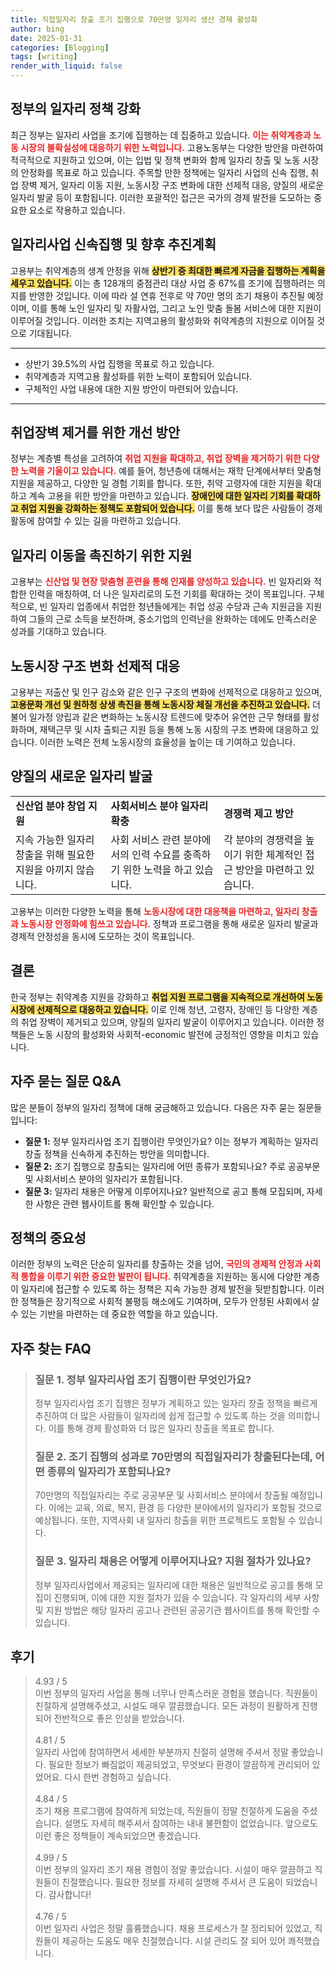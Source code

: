 ```yaml
---
title: 직접일자리 창출 조기 집행으로 70만명 일자리 생산 경제 활성화
author: bing
date: 2025-01-31
categories: [Blogging]
tags: [writing]
render_with_liquid: false
---
```



<h2 id='정부_일자리_정책_강화'>정부의 일자리 정책 강화</h2>

<p>최근 정부는 일자리 사업을 조기에 집행하는 데 집중하고 있습니다. <b><span style="color: #ee2323;">이는 취약계층과 노동 시장의 불확실성에 대응하기 위한 노력입니다.</span></b> 고용노동부는 다양한 방안을 마련하여 적극적으로 지원하고 있으며, 이는 입법 및 정책 변화와 함께 일자리 창출 및 노동 시장의 안정화를 목표로 하고 있습니다. 주목할 만한 정책에는 일자리 사업의 신속 집행, 취업 장벽 제거, 일자리 이동 지원, 노동시장 구조 변화에 대한 선제적 대응, 양질의 새로운 일자리 발굴 등이 포함됩니다. 이러한 포괄적인 접근은 국가의 경제 발전을 도모하는 중요한 요소로 작용하고 있습니다.</p>

<h2 id='일자리사업_신속집행_및_향후_추진계획'>일자리사업 신속집행 및 향후 추진계획</h2>

<p>고용부는 취약계층의 생계 안정을 위해 <b><span style="background-color: #ffe066;">상반기 중 최대한 빠르게 자금을 집행하는 계획을 세우고 있습니다.</span></b> 이는 총 128개의 중점관리 대상 사업 중 67%를 조기에 집행하려는 의지를 반영한 것입니다. 이에 따라 설 연휴 전후로 약 70만 명의 조기 채용이 추진될 예정이며, 이를 통해 노인 일자리 및 자활사업, 그리고 노인 맞춤 돌봄 서비스에 대한 지원이 이루어질 것입니다. 이러한 조치는 지역고용의 활성화와 취약계층의 지원으로 이어질 것으로 기대됩니다.</p>

<hr />

<ul>
    <li>상반기 39.5%의 사업 집행을 목표로 하고 있습니다.</li>
    <li>취약계층과 지역고용 활성화를 위한 노력이 포함되어 있습니다.</li>
    <li>구체적인 사업 내용에 대한 지원 방안이 마련되어 있습니다.</li>
</ul>

<hr />

<h2 id='취업장벽_제거를_위한_개선_방안'>취업장벽 제거를 위한 개선 방안</h2>

<p>정부는 계층별 특성을 고려하여 <b><span style="color: #ee2323;">취업 지원을 확대하고, 취업 장벽을 제거하기 위한 다양한 노력을 기울이고 있습니다.</span></b> 예를 들어, 청년층에 대해서는 재학 단계에서부터 맞춤형 지원을 제공하고, 다양한 일 경험 기회를 합니다. 또한, 취약 고령자에 대한 지원을 확대하고 계속 고용을 위한 방안을 마련하고 있습니다. <b><span style="background-color: #ffe066;">장애인에 대한 일자리 기회를 확대하고 취업 지원을 강화하는 정책도 포함되어 있습니다.</span></b> 이를 통해 보다 많은 사람들이 경제활동에 참여할 수 있는 길을 마련하고 있습니다.</p>

<h2 id='일자리_이동을_촉진하기_위한_지원'>일자리 이동을 촉진하기 위한 지원</h2>

<p>고용부는 <b><span style="color: #ee2323;">신산업 및 현장 맞춤형 훈련을 통해 인재를 양성하고 있습니다.</span></b> 빈 일자리와 적합한 인력을 매칭하여, 더 나은 일자리로의 도전 기회를 확대하는 것이 목표입니다. 구체적으로, 빈 일자리 업종에서 취업한 청년들에게는 취업 성공 수당과 근속 지원금을 지원하여 그들의 근로 소득을 보전하며, 중소기업의 인력난을 완화하는 데에도 만족스러운 성과를 기대하고 있습니다.</p>

<h2 id='노동시장_구조_변화_선제적_대응'>노동시장 구조 변화 선제적 대응</h2>

<p>고용부는 저출산 및 인구 감소와 같은 인구 구조의 변화에 선제적으로 대응하고 있으며, <b><span style="background-color: #ffe066;">고용문화 개선 및 원하청 상생 촉진을 통해 노동시장 체질 개선을 추진하고 있습니다.</span></b> 더불어 일가정 양립과 같은 변화하는 노동시장 트렌드에 맞추어 유연한 근무 형태를 활성화하며, 재택근무 및 시차 출퇴근 지원 등을 통해 노동 시장의 구조 변화에 대응하고 있습니다. 이러한 노력은 전체 노동시장의 효율성을 높이는 데 기여하고 있습니다.</p>

<h2 id='양질의_새로운_일자리_발굴'>양질의 새로운 일자리 발굴</h2>

<table>
    <tr>
        <td><b>신산업 분야 창업 지원</b></td>
        <td><b>사회서비스 분야 일자리 확충</b></td>
        <td><b>경쟁력 제고 방안</b></td>
    </tr>
    <tr>
        <td>지속 가능한 일자리 창출을 위해 필요한 지원을 아끼지 않습니다.</td>
        <td>사회 서비스 관련 분야에서의 인력 수요를 충족하기 위한 노력을 하고 있습니다.</td>
        <td>각 분야의 경쟁력을 높이기 위한 체계적인 접근 방안을 마련하고 있습니다.</td>
    </tr>
</table>

<p>고용부는 이러한 다양한 노력을 통해 <b><span style="color: #ee2323;">노동시장에 대한 대응책을 마련하고, 일자리 창출과 노동시장 안정화에 힘쓰고 있습니다.</span></b> 정책과 프로그램을 통해 새로운 일자리 발굴과 경제적 안정성을 동시에 도모하는 것이 목표입니다.</p>

<h2 id='결론'>결론</h2>

<p>한국 정부는 취약계층 지원을 강화하고 <b><span style="background-color: #ffe066;">취업 지원 프로그램을 지속적으로 개선하여 노동 시장에 선제적으로 대응하고 있습니다.</span></b> 이로 인해 청년, 고령자, 장애인 등 다양한 계층의 취업 장벽이 제거되고 있으며, 양질의 일자리 발굴이 이루어지고 있습니다. 이러한 정책들은 노동 시장의 활성화와 사회적-economic 발전에 긍정적인 영향을 미치고 있습니다.</p>

<h2 id='자주_묻는_질문_QNA'>자주 묻는 질문 Q&A</h2>

<p>많은 분들이 정부의 일자리 정책에 대해 궁금해하고 있습니다. 다음은 자주 묻는 질문들입니다:</p>

<ul>
    <li><b>질문 1:</b> 정부 일자리사업 조기 집행이란 무엇인가요? 이는 정부가 계획하는 일자리 창출 정책을 신속하게 추진하는 방안을 의미합니다.</li>
    <li><b>질문 2:</b> 조기 집행으로 창출되는 일자리에 어떤 종류가 포함되나요? 주로 공공부문 및 사회서비스 분야의 일자리가 포함됩니다.</li>
    <li><b>질문 3:</b> 일자리 채용은 어떻게 이루어지나요? 일반적으로 공고 통해 모집되며, 자세한 사항은 관련 웹사이트를 통해 확인할 수 있습니다.</li>
</ul>

<h2 id='정책의_중요성'>정책의 중요성</h2>

<p>이러한 정부의 노력은 단순히 일자리를 창출하는 것을 넘어, <b><span style="color: #ee2323;">국민의 경제적 안정과 사회적 통합을 이루기 위한 중요한 발판이 됩니다.</span></b> 취약계층을 지원하는 동시에 다양한 계층이 일자리에 접근할 수 있도록 하는 정책은 지속 가능한 경제 발전을 뒷받침합니다. 이러한 정책들은 장기적으로 사회적 불평등 해소에도 기여하며, 모두가 안정된 사회에서 살 수 있는 기반을 마련하는 데 중요한 역할을 하고 있습니다.</p>


<h2 id='자주_찾는_FAQ'>자주 찾는 FAQ</h2>
<div itemscope="" itemtype="https://schema.org/FAQPage"> 
<blockquote> 
<div itemscope="" itemprop="mainEntity" itemtype="https://schema.org/Question"> 
<h3 itemprop="name">질문 1. 정부 일자리사업 조기 집행이란 무엇인가요?</h3> 
<div itemscope="" itemprop="acceptedAnswer" itemtype="https://schema.org/Answer"> 
<span itemprop="text"> 
<p>정부 일자리사업 조기 집행은 정부가 계획하고 있는 일자리 창출 정책을 빠르게 추진하여 더 많은 사람들이 일자리에 쉽게 접근할 수 있도록 하는 것을 의미합니다. 이를 통해 경제 활성화와 더 많은 일자리 창출을 목표로 합니다.</p> 
</span> 
</div> 
</div> 

<div itemscope="" itemprop="mainEntity" itemtype="https://schema.org/Question"> 
<h3 itemprop="name">질문 2. 조기 집행의 성과로 70만명의 직접일자리가 창출된다는데, 어떤 종류의 일자리가 포함되나요?</h3> 
<div itemscope="" itemprop="acceptedAnswer" itemtype="https://schema.org/Answer"> 
<span itemprop="text"> 
<p>70만명의 직접일자리는 주로 공공부문 및 사회서비스 분야에서 창출될 예정입니다. 이에는 교육, 의료, 복지, 환경 등 다양한 분야에서의 일자리가 포함될 것으로 예상됩니다. 또한, 지역사회 내 일자리 창출을 위한 프로젝트도 포함될 수 있습니다.</p> 
</span> 
</div> 
</div> 

<div itemscope="" itemprop="mainEntity" itemtype="https://schema.org/Question"> 
<h3 itemprop="name">질문 3. 일자리 채용은 어떻게 이루어지나요? 지원 절차가 있나요?</h3> 
<div itemscope="" itemprop="acceptedAnswer" itemtype="https://schema.org/Answer"> 
<span itemprop="text"> 
<p>정부 일자리사업에서 제공되는 일자리에 대한 채용은 일반적으로 공고를 통해 모집이 진행되며, 이에 대한 지원 절차가 있을 수 있습니다. 각 일자리의 세부 사항 및 지원 방법은 해당 일자리 공고나 관련된 공공기관 웹사이트를 통해 확인할 수 있습니다.</p> 
</span> 
</div> 
</div> 
</blockquote> 
</div>
<h2 id='후기'>후기</h2>
<div itemscope itemtype="https://schema.org/Product">
  <blockquote>
  <div itemprop="review" itemscope itemtype="https://schema.org/Review">
      <div itemprop="reviewRating" itemscope itemtype="https://schema.org/Rating"> <span itemprop="ratingValue">4.93</span> / <span itemprop="bestRating">5</span> </div>
      <span itemprop="reviewBody">이번 정부의 일자리 사업을 통해 너무나 만족스러운 경험을 했습니다. 직원들이 친절하게 설명해주셨고, 시설도 매우 깔끔했습니다. 모든 과정이 원활하게 진행되어 전반적으로 좋은 인상을 받았습니다.</span>
  </div>
  <br>
  <div itemprop="review" itemscope itemtype="https://schema.org/Review">
      <div itemprop="reviewRating" itemscope itemtype="https://schema.org/Rating"> <span itemprop="ratingValue">4.81</span> / <span itemprop="bestRating">5</span> </div>
      <span itemprop="reviewBody">일자리 사업에 참여하면서 세세한 부분까지 친절히 설명해 주셔서 정말 좋았습니다. 필요한 정보가 빠짐없이 제공되었고, 무엇보다 환경이 깔끔하게 관리되어 있었어요. 다시 한번 경험하고 싶습니다.</span>
  </div>
  <br>
  <div itemprop="review" itemscope itemtype="https://schema.org/Review">
      <div itemprop="reviewRating" itemscope itemtype="https://schema.org/Rating"> <span itemprop="ratingValue">4.84</span> / <span itemprop="bestRating">5</span> </div>
      <span itemprop="reviewBody">조기 채용 프로그램에 참여하게 되었는데, 직원들이 정말 친절하게 도움을 주셨습니다. 설명도 자세히 해주셔서 참여하는 내내 불편함이 없었습니다. 앞으로도 이런 좋은 정책들이 계속되었으면 좋겠습니다.</span>
  </div>
  <br>
  <div itemprop="review" itemscope itemtype="https://schema.org/Review">
      <div itemprop="reviewRating" itemscope itemtype="https://schema.org/Rating"> <span itemprop="ratingValue">4.99</span> / <span itemprop="bestRating">5</span> </div>
      <span itemprop="reviewBody">이번 정부의 일자리 조기 채용 경험이 정말 좋았습니다. 시설이 매우 깔끔하고 직원들이 친절했습니다. 필요한 정보를 자세히 설명해 주셔서 큰 도움이 되었습니다. 감사합니다!</span>
  </div>
  <br>
  <div itemprop="review" itemscope itemtype="https://schema.org/Review">
      <div itemprop="reviewRating" itemscope itemtype="https://schema.org/Rating"> <span itemprop="ratingValue">4.76</span> / <span itemprop="bestRating">5</span> </div>
      <span itemprop="reviewBody">이번 일자리 사업은 정말 훌륭했습니다. 채용 프로세스가 잘 정리되어 있었고, 직원들이 제공하는 도움도 매우 친절했습니다. 시설 관리도 잘 되어 있어 쾌적했습니다.</span>
  </div>
  </blockquote>
</div>
